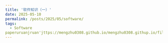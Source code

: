 ```yaml
---
title: '软件知识（一）'
date: 2025-05-10
permalink: /posts/2025/05/software/
tags:
  - Software
paperuruanjruan'jttps://mengzhu0308.github.io/mengzhu0308.githup.io/files/blog/2025-05-10-software.pdf'
---
```

